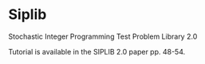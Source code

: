 # Siplib
Stochastic Integer Programming Test Problem Library 2.0

Tutorial is available in the SIPLIB 2.0 paper pp. 48-54.